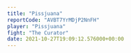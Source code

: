 ```yaml
---
title: "Pissjuana"
reportCode: "AVBT7YrMDjP2NnFH"
player: "Pissjuana"
fight: "The Curator"
date: 2021-10-27T19:09:12.576000+00:00
---
```

